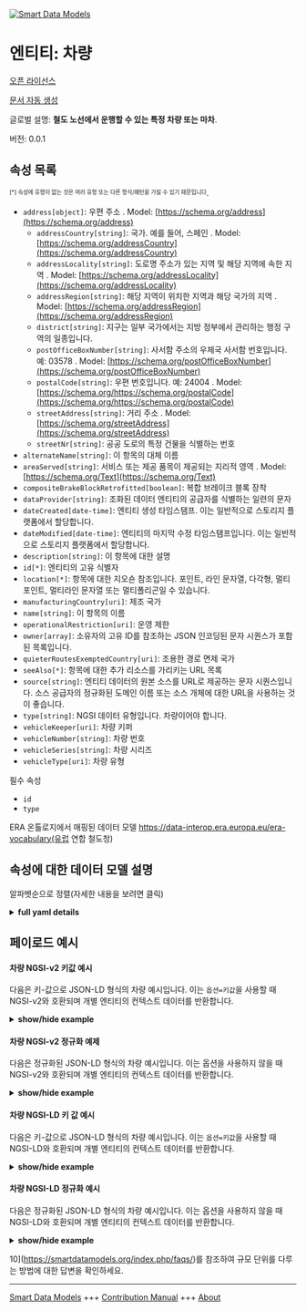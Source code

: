 <!-- 10-Header -->    
[![Smart Data Models](https://smartdatamodels.org/wp-content/uploads/2022/01/SmartDataModels_logo.png "Logo")](https://smartdatamodels.org)    
엔티티: 차량    
=======<!-- /10-Header -->    
<!-- 15-License -->    
[오픈 라이선스](https://github.com/smart-data-models//dataModel.ERA/blob/master/Vehicle/LICENSE.md)    
[문서 자동 생성](https://docs.google.com/presentation/d/e/2PACX-1vTs-Ng5dIAwkg91oTTUdt8ua7woBXhPnwavZ0FxgR8BsAI_Ek3C5q97Nd94HS8KhP-r_quD4H0fgyt3/pub?start=false&loop=false&delayms=3000#slide=id.gb715ace035_0_60)    
<!-- /15-License -->    
<!-- 20-Description -->    
글로벌 설명: **철도 노선에서 운행할 수 있는 특정 차량 또는 마차**.    
버전: 0.0.1    
<!-- /20-Description -->    
<!-- 30-PropertiesList -->    
## 속성 목록    
<sup><sub>[*] 속성에 유형이 없는 것은 여러 유형 또는 다른 형식/패턴을 가질 수 있기 때문입니다</sub></sup>.    
- `address[object]`: 우편 주소  . Model: [https://schema.org/address](https://schema.org/address)	- `addressCountry[string]`: 국가. 예를 들어, 스페인  . Model: [https://schema.org/addressCountry](https://schema.org/addressCountry)    
	- `addressLocality[string]`: 도로명 주소가 있는 지역 및 해당 지역에 속한 지역  . Model: [https://schema.org/addressLocality](https://schema.org/addressLocality)    
	- `addressRegion[string]`: 해당 지역이 위치한 지역과 해당 국가의 지역  . Model: [https://schema.org/addressRegion](https://schema.org/addressRegion)    
	- `district[string]`: 지구는 일부 국가에서는 지방 정부에서 관리하는 행정 구역의 일종입니다.      
	- `postOfficeBoxNumber[string]`: 사서함 주소의 우체국 사서함 번호입니다. 예: 03578  . Model: [https://schema.org/postOfficeBoxNumber](https://schema.org/postOfficeBoxNumber)    
	- `postalCode[string]`: 우편 번호입니다. 예: 24004  . Model: [https://schema.org/https://schema.org/postalCode](https://schema.org/https://schema.org/postalCode)    
	- `streetAddress[string]`: 거리 주소  . Model: [https://schema.org/streetAddress](https://schema.org/streetAddress)    
	- `streetNr[string]`: 공공 도로의 특정 건물을 식별하는 번호      
- `alternateName[string]`: 이 항목의 대체 이름  - `areaServed[string]`: 서비스 또는 제공 품목이 제공되는 지리적 영역  . Model: [https://schema.org/Text](https://schema.org/Text)- `compositeBrakeBlockRetrofitted[boolean]`: 복합 브레이크 블록 장착  - `dataProvider[string]`: 조화된 데이터 엔티티의 공급자를 식별하는 일련의 문자  - `dateCreated[date-time]`: 엔티티 생성 타임스탬프. 이는 일반적으로 스토리지 플랫폼에서 할당합니다.  - `dateModified[date-time]`: 엔티티의 마지막 수정 타임스탬프입니다. 이는 일반적으로 스토리지 플랫폼에서 할당합니다.  - `description[string]`: 이 항목에 대한 설명  - `id[*]`: 엔티티의 고유 식별자  - `location[*]`: 항목에 대한 지오숀 참조입니다. 포인트, 라인 문자열, 다각형, 멀티포인트, 멀티라인 문자열 또는 멀티폴리곤일 수 있습니다.  - `manufacturingCountry[uri]`: 제조 국가  - `name[string]`: 이 항목의 이름  - `operationalRestriction[uri]`: 운영 제한  - `owner[array]`: 소유자의 고유 ID를 참조하는 JSON 인코딩된 문자 시퀀스가 포함된 목록입니다.  - `quieterRoutesExemptedCountry[uri]`: 조용한 경로 면제 국가  - `seeAlso[*]`: 항목에 대한 추가 리소스를 가리키는 URL 목록  - `source[string]`: 엔티티 데이터의 원본 소스를 URL로 제공하는 문자 시퀀스입니다. 소스 공급자의 정규화된 도메인 이름 또는 소스 개체에 대한 URL을 사용하는 것이 좋습니다.  - `type[string]`: NGSI 데이터 유형입니다. 차량이어야 합니다.  - `vehicleKeeper[uri]`: 차량 키퍼  - `vehicleNumber[string]`: 차량 번호  - `vehicleSeries[string]`: 차량 시리즈  - `vehicleType[uri]`: 차량 유형  <!-- /30-PropertiesList -->    
<!-- 35-RequiredProperties -->    
필수 속성    
- `id`  - `type`  <!-- /35-RequiredProperties -->    
<!-- 40-RequiredProperties -->    
ERA 온톨로지에서 매핑된 데이터 모델 https://data-interop.era.europa.eu/era-vocabulary(유럽 연합 철도청)    
<!-- /40-RequiredProperties -->    
<!-- 50-DataModelHeader -->    
## 속성에 대한 데이터 모델 설명    
알파벳순으로 정렬(자세한 내용을 보려면 클릭)    
<!-- /50-DataModelHeader -->    
<!-- 60-ModelYaml -->    
<details><summary><strong>full yaml details</strong></summary>      
```yaml    
Vehicle:      
  description: A specific vehicle or wagon able to operate over railway lines.      
  properties:      
    address:      
      description: The mailing address      
      properties:      
        addressCountry:      
          description: 'The country. For example, Spain'      
          type: string      
          x-ngsi:      
            model: https://schema.org/addressCountry      
            type: Property      
        addressLocality:      
          description: 'The locality in which the street address is, and which is in the region'      
          type: string      
          x-ngsi:      
            model: https://schema.org/addressLocality      
            type: Property      
        addressRegion:      
          description: 'The region in which the locality is, and which is in the country'      
          type: string      
          x-ngsi:      
            model: https://schema.org/addressRegion      
            type: Property      
        district:      
          description: 'A district is a type of administrative division that, in some countries, is managed by the local government'      
          type: string      
          x-ngsi:      
            type: Property      
        postOfficeBoxNumber:      
          description: 'The post office box number for PO box addresses. For example, 03578'      
          type: string      
          x-ngsi:      
            model: https://schema.org/postOfficeBoxNumber      
            type: Property      
        postalCode:      
          description: 'The postal code. For example, 24004'      
          type: string      
          x-ngsi:      
            model: https://schema.org/https://schema.org/postalCode      
            type: Property      
        streetAddress:      
          description: The street address      
          type: string      
          x-ngsi:      
            model: https://schema.org/streetAddress      
            type: Property      
        streetNr:      
          description: Number identifying a specific property on a public street      
          type: string      
          x-ngsi:      
            type: Property      
      type: object      
      x-ngsi:      
        model: https://schema.org/address      
        type: Property      
    alternateName:      
      description: An alternative name for this item      
      type: string      
      x-ngsi:      
        type: Property      
    areaServed:      
      description: The geographic area where a service or offered item is provided      
      type: string      
      x-ngsi:      
        model: https://schema.org/Text      
        type: Property      
    compositeBrakeBlockRetrofitted:      
      description: Composite brake block retrofitted      
      type: boolean      
      x-ngsi:      
        type: Property      
    dataProvider:      
      description: A sequence of characters identifying the provider of the harmonised data entity      
      type: string      
      x-ngsi:      
        type: Property      
    dateCreated:      
      description: Entity creation timestamp. This will usually be allocated by the storage platform      
      format: date-time      
      type: string      
      x-ngsi:      
        type: Property      
    dateModified:      
      description: Timestamp of the last modification of the entity. This will usually be allocated by the storage platform      
      format: date-time      
      type: string      
      x-ngsi:      
        type: Property      
    description:      
      description: A description of this item      
      type: string      
      x-ngsi:      
        type: Property      
    id:      
      anyOf:      
        - description: Identifier format of any NGSI entity      
          maxLength: 256      
          minLength: 1      
          pattern: ^[\w\-\.\{\}\$\+\*\[\]`|~^@!,:\\]+$      
          type: string      
          x-ngsi:      
            type: Property      
        - description: Identifier format of any NGSI entity      
          format: uri      
          type: string      
          x-ngsi:      
            type: Property      
      description: Unique identifier of the entity      
      x-ngsi:      
        type: Property      
    location:      
      description: 'Geojson reference to the item. It can be Point, LineString, Polygon, MultiPoint, MultiLineString or MultiPolygon'      
      oneOf:      
        - description: Geojson reference to the item. Point      
          properties:      
            bbox:      
              items:      
                type: number      
              minItems: 4      
              type: array      
            coordinates:      
              items:      
                type: number      
              minItems: 2      
              type: array      
            type:      
              enum:      
                - Point      
              type: string      
          required:      
            - type      
            - coordinates      
          title: GeoJSON Point      
          type: object      
          x-ngsi:      
            type: GeoProperty      
        - description: Geojson reference to the item. LineString      
          properties:      
            bbox:      
              items:      
                type: number      
              minItems: 4      
              type: array      
            coordinates:      
              items:      
                items:      
                  type: number      
                minItems: 2      
                type: array      
              minItems: 2      
              type: array      
            type:      
              enum:      
                - LineString      
              type: string      
          required:      
            - type      
            - coordinates      
          title: GeoJSON LineString      
          type: object      
          x-ngsi:      
            type: GeoProperty      
        - description: Geojson reference to the item. Polygon      
          properties:      
            bbox:      
              items:      
                type: number      
              minItems: 4      
              type: array      
            coordinates:      
              items:      
                items:      
                  items:      
                    type: number      
                  minItems: 2      
                  type: array      
                minItems: 4      
                type: array      
              type: array      
            type:      
              enum:      
                - Polygon      
              type: string      
          required:      
            - type      
            - coordinates      
          title: GeoJSON Polygon      
          type: object      
          x-ngsi:      
            type: GeoProperty      
        - description: Geojson reference to the item. MultiPoint      
          properties:      
            bbox:      
              items:      
                type: number      
              minItems: 4      
              type: array      
            coordinates:      
              items:      
                items:      
                  type: number      
                minItems: 2      
                type: array      
              type: array      
            type:      
              enum:      
                - MultiPoint      
              type: string      
          required:      
            - type      
            - coordinates      
          title: GeoJSON MultiPoint      
          type: object      
          x-ngsi:      
            type: GeoProperty      
        - description: Geojson reference to the item. MultiLineString      
          properties:      
            bbox:      
              items:      
                type: number      
              minItems: 4      
              type: array      
            coordinates:      
              items:      
                items:      
                  items:      
                    type: number      
                  minItems: 2      
                  type: array      
                minItems: 2      
                type: array      
              type: array      
            type:      
              enum:      
                - MultiLineString      
              type: string      
          required:      
            - type      
            - coordinates      
          title: GeoJSON MultiLineString      
          type: object      
          x-ngsi:      
            type: GeoProperty      
        - description: Geojson reference to the item. MultiLineString      
          properties:      
            bbox:      
              items:      
                type: number      
              minItems: 4      
              type: array      
            coordinates:      
              items:      
                items:      
                  items:      
                    items:      
                      type: number      
                    minItems: 2      
                    type: array      
                  minItems: 4      
                  type: array      
                type: array      
              type: array      
            type:      
              enum:      
                - MultiPolygon      
              type: string      
          required:      
            - type      
            - coordinates      
          title: GeoJSON MultiPolygon      
          type: object      
          x-ngsi:      
            type: GeoProperty      
      x-ngsi:      
        type: GeoProperty      
    manufacturingCountry:      
      description: Manufacturing country      
      format: uri      
      type: string      
      x-ngsi:      
        type: Relationship      
    name:      
      description: The name of this item      
      type: string      
      x-ngsi:      
        type: Property      
    operationalRestriction:      
      description: Operational restriction      
      format: uri      
      type: string      
      x-ngsi:      
        type: Relationship      
    owner:      
      description: A List containing a JSON encoded sequence of characters referencing the unique Ids of the owner(s)      
      items:      
        anyOf:      
          - description: Identifier format of any NGSI entity      
            maxLength: 256      
            minLength: 1      
            pattern: ^[\w\-\.\{\}\$\+\*\[\]`|~^@!,:\\]+$      
            type: string      
            x-ngsi:      
              type: Property      
          - description: Identifier format of any NGSI entity      
            format: uri      
            type: string      
            x-ngsi:      
              type: Property      
        description: Unique identifier of the entity      
        x-ngsi:      
          type: Property      
      type: array      
      x-ngsi:      
        type: Property      
    quieterRoutesExemptedCountry:      
      description: Quieter route exempted country      
      format: uri      
      type: string      
      x-ngsi:      
        type: Relationship      
    seeAlso:      
      description: list of uri pointing to additional resources about the item      
      oneOf:      
        - items:      
            format: uri      
            type: string      
          minItems: 1      
          type: array      
        - format: uri      
          type: string      
      x-ngsi:      
        type: Property      
    source:      
      description: 'A sequence of characters giving the original source of the entity data as a URL. Recommended to be the fully qualified domain name of the source provider, or the URL to the source object'      
      type: string      
      x-ngsi:      
        type: Property      
    type:      
      description: NGSI data type. It has to be Vehicle      
      enum:      
        - Vehicle      
      type: string      
      x-ngsi:      
        type: Property      
    vehicleKeeper:      
      description: Vehicle keeper      
      format: uri      
      type: string      
      x-ngsi:      
        type: Relationship      
    vehicleNumber:      
      description: Vehicle number      
      type: string      
      x-ngsi:      
        type: Property      
    vehicleSeries:      
      description: Vehicle series      
      type: string      
      x-ngsi:      
        type: Property      
    vehicleType:      
      description: Vehicle type      
      format: uri      
      type: string      
      x-ngsi:      
        type: Relationship      
  required:      
    - id      
    - type      
  type: object      
  x-derived-from: http://data.europa.eu/949/Vehicle      
  x-disclaimer: 'Redistribution and use in source and binary forms, with or without modification, are permitted  provided that the license conditions are met. Copyleft (c) 2023 Contributors to Smart Data Models Program'      
  x-license-url: https://github.com/smart-data-models/dataModel.ERA/blob/master/Vehicle/LICENSE.md      
  x-model-schema: https://smart-data-models.github.io/dataModel.ERA/Certificate/schema.json      
  x-model-tags: 'ERA vocabulary, railway, train'      
  x-version: 0.0.1      
```    
</details>      
<!-- /60-ModelYaml -->    
<!-- 70-MiddleNotes -->    
<!-- /70-MiddleNotes -->    
<!-- 80-Examples -->    
## 페이로드 예시    
#### 차량 NGSI-v2 키값 예시    
다음은 키-값으로 JSON-LD 형식의 차량 예시입니다. 이는 `옵션=키값`을 사용할 때 NGSI-v2와 호환되며 개별 엔티티의 컨텍스트 데이터를 반환합니다.    
<details><summary><strong>show/hide example</strong></summary>      
```json  
{  
  "id": "urn:ngsi-ld:Vehicle:id:TDKA:86614872",  
  "dateCreated": "1981-05-29T06:37:15Z",  
  "dateModified": "2007-08-18T15:43:14Z",  
  "source": "Visit research power especially ",  
  "name": "Feeling total key pass. Arm since speak television into. Score region specific base knowledge member door",  
  "alternateName": "Various management institution. Moment more ahead chance happy table herself. There pattern feel out. Show success research",  
  "description": "Morning continue help p",  
  "dataProvider": "Or only go together theory. Effort identify role work Congress forward citizen. Than fear turn success raise price half.",  
  "owner": [  
    "urn:ngsi-ld:Vehicle:items:TWCU:98173996",  
    "urn:ngsi-ld:Vehicle:items:YYBK:47777639"  
  ],  
  "seeAlso": [  
    "urn:ngsi-ld:Vehicle:items:EUJW:18707883"  
  ],  
  "location": {  
    "type": "Point",  
    "coordinates": [  
      20.376035,  
      172.96204  
    ]  
  },  
  "address": {  
    "streetAddress": "Lay agree media everyone. Ability because cover.",  
    "addressLocality": "Watch right student high TV. Moment well seek natural write choose be real. Recognize note themselves foot fast eat visit her. Simple chair green generation large.",  
    "addressRegion": "Se",  
    "addressCountry": "Course down what maybe physical. Memory dev",  
    "postalCode": "White quite go which. Lay wall carry election adult across. Growth morning daughter by both animal choose agree.",  
    "postOfficeBoxNumber": "To bit provide individual. Drug let bed v",  
    "streetNr": "Of price ever raise their heart. Dinner song industry and family. Debate hold first say hotel fly federal.",  
    "district": "Order teacher yes head. Report partner without government discuss shoulder."  
  },  
  "areaServed": "Great office person",  
  "type": "Vehicle",  
  "compositeBrakeBlockRetrofitted": true,  
  "vehicleNumber": "Of light force police. Indicate best need.",  
  "vehicleSeries": "High article bill ",  
  "manufacturingCountry": "urn:ngsi-ld:Vehicle:manufacturingCountry:TILS:75334975",  
  "operationalRestriction": "urn:ngsi-ld:Vehicle:operationalRestriction:HMKL:62237720",  
  "quieterRoutesExemptedCountry": "urn:ngsi-ld:Vehicle:quieterRoutesExemptedCountry:XMUI:51546691",  
  "vehicleKeeper": "urn:ngsi-ld:Vehicle:vehicleKeeper:ZIEP:97566099",  
  "vehicleType": "urn:ngsi-ld:Vehicle:vehicleType:CAMN:07078377"  
}  
```  
</details>    
#### 차량 NGSI-v2 정규화 예제    
다음은 정규화된 JSON-LD 형식의 차량 예시입니다. 이는 옵션을 사용하지 않을 때 NGSI-v2와 호환되며 개별 엔티티의 컨텍스트 데이터를 반환합니다.    
<details><summary><strong>show/hide example</strong></summary>      
```json  
{  
  "id": "urn:ngsi-ld:Vehicle:id:TDKA:86614872",  
  "dateCreated": {  
    "type": "DateTime",  
    "value": "1981-05-29T06:37:15Z"  
  },  
  "dateModified": {  
    "type": "DateTime",  
    "value": "2007-08-18T15:43:14Z"  
  },  
  "source": {  
    "type": "Text",  
    "value": "Visit research power especially "  
  },  
  "name": {  
    "type": "Text",  
    "value": "Feeling total key pass. Arm since speak television into. Score region specific base knowledge member door"  
  },  
  "alternateName": {  
    "type": "Text",  
    "value": "Various management institution. Moment more ahead chance happy table herself. There pattern feel out. Show success research"  
  },  
  "description": {  
    "type": "Text",  
    "value": "Morning continue help p"  
  },  
  "dataProvider": {  
    "type": "Text",  
    "value": "Or only go together theory. Effort identify role work Congress forward citizen. Than fear turn success raise price half."  
  },  
  "owner": {  
    "type": "StructuredValue",  
    "value": [  
      "urn:ngsi-ld:Vehicle:items:TWCU:98173996",  
      "urn:ngsi-ld:Vehicle:items:YYBK:47777639"  
    ]  
  },  
  "seeAlso": {  
    "type": "StructuredValue",  
    "value": [  
      "urn:ngsi-ld:Vehicle:items:EUJW:18707883"  
    ]  
  },  
  "location": {  
    "type": "geo:json",  
    "value": {  
      "type": "Point",  
      "coordinates": [  
        20.376035,  
        172.96204  
      ]  
    }  
  },  
  "address": {  
    "type": "StructuredValue",  
    "value": {  
      "streetAddress": "Lay agree media everyone. Ability because cover.",  
      "addressLocality": "Watch right student high TV. Moment well seek natural write choose be real. Recognize note themselves foot fast eat visit her. Simple chair green generation large.",  
      "addressRegion": "Se",  
      "addressCountry": "Course down what maybe physical. Memory dev",  
      "postalCode": "White quite go which. Lay wall carry election adult across. Growth morning daughter by both animal choose agree.",  
      "postOfficeBoxNumber": "To bit provide individual. Drug let bed v",  
      "streetNr": "Of price ever raise their heart. Dinner song industry and family. Debate hold first say hotel fly federal.",  
      "district": "Order teacher yes head. Report partner without government discuss shoulder."  
    }  
  },  
  "areaServed": {  
    "type": "Text",  
    "value": "Great office person"  
  },  
  "type": "Vehicle",  
  "compositeBrakeBlockRetrofitted": {  
    "type": "Boolean",  
    "value": true  
  },  
  "vehicleNumber": {  
    "type": "Text",  
    "value": "Of light force police. Indicate best need."  
  },  
  "vehicleSeries": {  
    "type": "Text",  
    "value": "High article bill "  
  },  
  "manufacturingCountry": {  
    "type": "Text",  
    "value": "urn:ngsi-ld:Vehicle:manufacturingCountry:TILS:75334975"  
  },  
  "operationalRestriction": {  
    "type": "Text",  
    "value": "urn:ngsi-ld:Vehicle:operationalRestriction:HMKL:62237720"  
  },  
  "quieterRoutesExemptedCountry": {  
    "type": "Text",  
    "value": "urn:ngsi-ld:Vehicle:quieterRoutesExemptedCountry:XMUI:51546691"  
  },  
  "vehicleKeeper": {  
    "type": "Text",  
    "value": "urn:ngsi-ld:Vehicle:vehicleKeeper:ZIEP:97566099"  
  },  
  "vehicleType": {  
    "type": "Text",  
    "value": "urn:ngsi-ld:Vehicle:vehicleType:CAMN:07078377"  
  }  
}  
```  
</details>    
#### 차량 NGSI-LD 키 값 예시    
다음은 키-값으로 JSON-LD 형식의 차량 예시입니다. 이는 `옵션=키값`을 사용할 때 NGSI-LD와 호환되며 개별 엔티티의 컨텍스트 데이터를 반환합니다.    
<details><summary><strong>show/hide example</strong></summary>      
```json  
{  
  "id": "urn:ngsi-ld:Vehicle:id:TDKA:86614872",  
  "dateCreated": "1981-05-29T06:37:15Z",  
  "dateModified": "2007-08-18T15:43:14Z",  
  "source": "Visit research power especially ",  
  "name": "Feeling total key pass. Arm since speak television into. Score region specific base knowledge member door",  
  "alternateName": "Various management institution. Moment more ahead chance happy table herself. There pattern feel out. Show success research",  
  "description": "Morning continue help p",  
  "dataProvider": "Or only go together theory. Effort identify role work Congress forward citizen. Than fear turn success raise price half.",  
  "owner": [  
    "urn:ngsi-ld:Vehicle:items:TWCU:98173996",  
    "urn:ngsi-ld:Vehicle:items:YYBK:47777639"  
  ],  
  "seeAlso": [  
    "urn:ngsi-ld:Vehicle:items:EUJW:18707883"  
  ],  
  "location": {  
    "type": "Point",  
    "coordinates": [  
      20.376035,  
      172.96204  
    ]  
  },  
  "address": {  
    "streetAddress": "Lay agree media everyone. Ability because cover.",  
    "addressLocality": "Watch right student high TV. Moment well seek natural write choose be real. Recognize note themselves foot fast eat visit her. Simple chair green generation large.",  
    "addressRegion": "Se",  
    "addressCountry": "Course down what maybe physical. Memory dev",  
    "postalCode": "White quite go which. Lay wall carry election adult across. Growth morning daughter by both animal choose agree.",  
    "postOfficeBoxNumber": "To bit provide individual. Drug let bed v",  
    "streetNr": "Of price ever raise their heart. Dinner song industry and family. Debate hold first say hotel fly federal.",  
    "district": "Order teacher yes head. Report partner without government discuss shoulder."  
  },  
  "areaServed": "Great office person",  
  "type": "Vehicle",  
  "compositeBrakeBlockRetrofitted": true,  
  "vehicleNumber": "Of light force police. Indicate best need.",  
  "vehicleSeries": "High article bill ",  
  "manufacturingCountry": "urn:ngsi-ld:Vehicle:manufacturingCountry:TILS:75334975",  
  "operationalRestriction": "urn:ngsi-ld:Vehicle:operationalRestriction:HMKL:62237720",  
  "quieterRoutesExemptedCountry": "urn:ngsi-ld:Vehicle:quieterRoutesExemptedCountry:XMUI:51546691",  
  "vehicleKeeper": "urn:ngsi-ld:Vehicle:vehicleKeeper:ZIEP:97566099",  
  "vehicleType": "urn:ngsi-ld:Vehicle:vehicleType:CAMN:07078377",  
  "@context": [  
    "https://raw.githubusercontent.com/smart-data-models/dataModel.ERA/master/context.jsonld"  
  ]  
}  
```  
</details>    
#### 차량 NGSI-LD 정규화 예시    
다음은 정규화된 JSON-LD 형식의 차량 예시입니다. 이는 옵션을 사용하지 않을 때 NGSI-LD와 호환되며 개별 엔티티의 컨텍스트 데이터를 반환합니다.    
<details><summary><strong>show/hide example</strong></summary>      
```json  
{  
  "id": "urn:ngsi-ld:Vehicle:id:RFYH:06883935",  
  "dateCreated": {  
    "type": "Property",  
    "value": {  
      "@type": "DateTime",  
      "@value": "2020-06-19T07:24:12Z"  
    }  
  },  
  "dateModified": {  
    "type": "Property",  
    "value": {  
      "@type": "DateTime",  
      "@value": "1998-03-27T15:27:54Z"  
    }  
  },  
  "source": {  
    "type": "Property",  
    "value": "Project option account government. Ask company grow."  
  },  
  "name": {  
    "type": "Property",  
    "value": "Part matter sh"  
  },  
  "alternateName": {  
    "type": "Property",  
    "value": "Nearly alone the when together. Whole sure would require mission."  
  },  
  "description": {  
    "type": "Property",  
    "value": "Church exactly remain situation training effect resource. Movie describe concern single as population moment. Director stage range professional fast. Sell talk onto whom question job decid"  
  },  
  "dataProvider": {  
    "type": "Property",  
    "value": "Place teacher support teach practice son pay college. Sit certain near short area by decision. Stand size guy reason rese"  
  },  
  "owner": {  
    "type": "Property",  
    "value": [  
      "urn:ngsi-ld:Vehicle:items:EBYW:72457592",  
      "urn:ngsi-ld:Vehicle:items:MJUB:28310670"  
    ]  
  },  
  "seeAlso": {  
    "type": "Property",  
    "value": [  
      "urn:ngsi-ld:Vehicle:items:WNSX:51918079"  
    ]  
  },  
  "location": {  
    "type": "Property",  
    "value": {  
      "type": "Point",  
      "coordinates": [  
        -37.542901,  
        -116.836751  
      ]  
    }  
  },  
  "address": {  
    "type": "Property",  
    "value": {  
      "streetAddress": "Rich thousand authority beat best white free. Tend season get prevent wind. Catch door foot wrong citizen miss develop.",  
      "addressLocality": "Test growth another. Be easy painting human. College ",  
      "addressRegion": "Nice pay pattern sense education game. Tonight yourself spring though participant threat majority.",  
      "addressCountry": "Purpose case eight just. Cause discussion technology sing.",  
      "postalCode": "Yeah conference push determine I tough.",  
      "postOfficeBoxNumber": "Sea also cell office force letter week. Total create as onto people. Full wall address early lose everything kid.",  
      "streetNr": "Why rise PM mother bank light. Ha",  
      "district": "Responsibility blue increase. Newspaper remain else"  
    }  
  },  
  "areaServed": {  
    "type": "Property",  
    "value": "Make own mother news film PM some. All arrive than put cold five stand."  
  },  
  "type": "Vehicle",  
  "compositeBrakeBlockRetrofitted": {  
    "type": "Property",  
    "value": false  
  },  
  "vehicleNumber": {  
    "type": "Property",  
    "value": "Sure stock standard child goal in. Option hand parent piece no."  
  },  
  "vehicleSeries": {  
    "type": "Property",  
    "value": "Public story thus wind whether. Sometimes attorney couple person hand green. Within seek sid"  
  },  
  "manufacturingCountry": {  
    "type": "Relationship",  
    "object": "urn:ngsi-ld:Vehicle:manufacturingCountry:YUHQ:94193670"  
  },  
  "operationalRestriction": {  
    "type": "Relationship",  
    "object": "urn:ngsi-ld:Vehicle:operationalRestriction:HSZJ:08079193"  
  },  
  "quieterRoutesExemptedCountry": {  
    "type": "Relationship",  
    "object": "urn:ngsi-ld:Vehicle:quieterRoutesExemptedCountry:HKQL:88249057"  
  },  
  "vehicleKeeper": {  
    "type": "Relationship",  
    "object": "urn:ngsi-ld:Vehicle:vehicleKeeper:ZJDS:72987137"  
  },  
  "vehicleType": {  
    "type": "Relationship",  
    "object": "urn:ngsi-ld:Vehicle:vehicleType:KUTI:03320913"  
  },  
  "@context": [  
    "https://raw.githubusercontent.com/smart-data-models/dataModel.ERA/master/context.jsonld"  
  ]  
}  
```  
</details><!-- /80-Examples -->    
<!-- 90-FooterNotes -->    
<!-- /90-FooterNotes -->    
<!-- 95-Units -->    
10](https://smartdatamodels.org/index.php/faqs/)를 참조하여 규모 단위를 다루는 방법에 대한 답변을 확인하세요.    
<!-- /95-Units -->    
<!-- 97-LastFooter -->    
---    
[Smart Data Models](https://smartdatamodels.org) +++ [Contribution Manual](https://bit.ly/contribution_manual) +++ [About](https://bit.ly/Introduction_SDM)<!-- /97-LastFooter -->    
